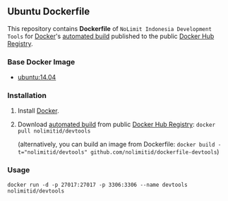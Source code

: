 ## Ubuntu Dockerfile


This repository contains **Dockerfile** of `NoLimit Indonesia Development Tools` for [Docker](https://www.docker.com/)'s [automated build](https://registry.hub.docker.com/u/nolimitid/devtools/) published to the public [Docker Hub Registry](https://registry.hub.docker.com/).


### Base Docker Image

* [ubuntu:14.04](https://registry.hub.docker.com/u/library/ubuntu/)


### Installation

1. Install [Docker](https://www.docker.com/).

2. Download [automated build](https://registry.hub.docker.com/u/nolimitid/devtools/) from public [Docker Hub Registry](https://registry.hub.docker.com/): `docker pull nolimitid/devtools`

   (alternatively, you can build an image from Dockerfile: `docker build -t="nolimitid/devtools" github.com/nolimitid/dockerfile-devtools`)


### Usage

    docker run -d -p 27017:27017 -p 3306:3306 --name devtools nolimitid/devtools
